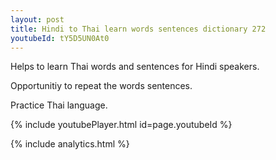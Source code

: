 ```yaml
---
layout: post
title: Hindi to Thai learn words sentences dictionary 272 
youtubeId: tY5D5UN0At0
---
```

 
 
Helps to learn Thai words and sentences for Hindi speakers.

Opportunitiy to repeat the words sentences. 

Practice Thai language. 
 
{% include youtubePlayer.html id=page.youtubeId %}
 
 
{% include analytics.html %}